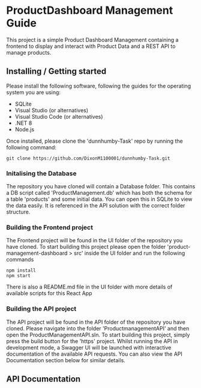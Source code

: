 # ProductDashboard Management Guide

This project is a simple Product Dashboard Management containing a frontend to display and interact with Product Data and a REST API to manage products.

## Installing / Getting started

Please install the following software, following the guides for the operating system you are using:
- SQLite
- Visual Studio (or alternatives)
- Visual Studio Code (or alternatives)
- .NET 8
- Node.js

Once installed, please clone the 'dunnhumby-Task' repo by running the following command:
```shell
git clone https://github.com/DixonM1100001/dunnhumby-Task.git
```

### Initalising the Database

The repository you have cloned will contain a Database folder. This contains a DB script called 'ProductManagement.db' which has both the schema for a table 'products' and some initial data.
You can open this in SQLite to view the data easily. It is referenced in the API solution with the correct folder structure. 

### Building the Frontend project

The Frontend project will be found in the UI folder of the repository you have cloned.
To start building this project please open the folder 'product-management-dashboard > src' inside the UI folder and run the following commands

```shell
npm install
npm start
```

There is also a README.md file in the UI folder with more details of available scripts for this React App

### Building the API project

The API project will be found in the API folder of the repository you have cloned. Please navigate into the folder 'ProductmanagementAPI' and then open the ProductManagementAPI.sln.
To start building this project, simply press the build button for the 'https' project. 
Whilst running the API in development mode, a Swagger UI will be launched with interactive documentation of the available API requests.
You can also view the API Documentation section below for similar details.

## API Documentation
